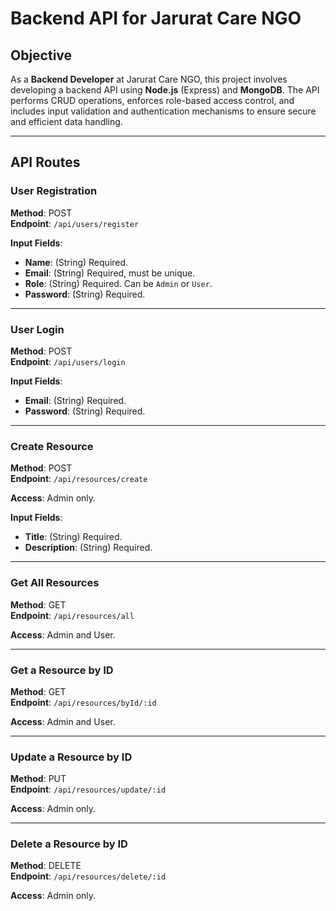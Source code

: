 # Backend API for Jarurat Care NGO  

## Objective  
As a **Backend Developer** at Jarurat Care NGO, this project involves developing a backend API using **Node.js** (Express) and **MongoDB**. The API performs CRUD operations, enforces role-based access control, and includes input validation and authentication mechanisms to ensure secure and efficient data handling.  

---

## API Routes  

### **User Registration**  
**Method**: POST  
**Endpoint**: `/api/users/register`  

**Input Fields**:  
- **Name**: (String) Required.  
- **Email**: (String) Required, must be unique.  
- **Role**: (String) Required. Can be `Admin` or `User`.  
- **Password**: (String) Required.  

---

### **User Login**  
**Method**: POST  
**Endpoint**: `/api/users/login`  

**Input Fields**:  
- **Email**: (String) Required.  
- **Password**: (String) Required.  

---

### **Create Resource**  
**Method**: POST  
**Endpoint**: `/api/resources/create`  

**Access**: Admin only.  

**Input Fields**:  
- **Title**: (String) Required.  
- **Description**: (String) Required.  

---

### **Get All Resources**  
**Method**: GET  
**Endpoint**: `/api/resources/all`  

**Access**: Admin and User.  

---

### **Get a Resource by ID**  
**Method**: GET  
**Endpoint**: `/api/resources/byId/:id`  

**Access**: Admin and User.  

---

### **Update a Resource by ID**  
**Method**: PUT  
**Endpoint**: `/api/resources/update/:id`  

**Access**: Admin only.  

---

### **Delete a Resource by ID**  
**Method**: DELETE  
**Endpoint**: `/api/resources/delete/:id`  

**Access**: Admin only.  
